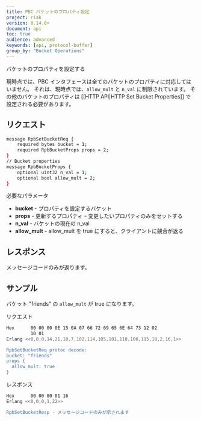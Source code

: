 ```yaml
---
title: PBC バケットのプロパティ設定
project: riak
version: 0.14.0+
document: api
toc: true
audience: advanced
keywords: [api, protocol-buffer]
group_by: "Bucket Operations"
---
```


バケットのプロパティを設定する

<div class="note"><p>現時点では、PBC インタフェースは全てのバケットのプロパティに対応してはいません。
それは、現時点では、<code>allow_mult</code> と <code>n_val</code> に制限されています。
その他のバケットのプロパティは [[HTTP API|HTTP Set Bucket Properties]] で設定される必要があります。
</p>
</div>


## リクエスト


```bash
message RpbSetBucketReq {
    required bytes bucket = 1;
    required RpbBucketProps props = 2;
}
// Bucket properties
message RpbBucketProps {
    optional uint32 n_val = 1;
    optional bool allow_mult = 2;
}
```


必要なパラメータ

* **bucket** - プロパティを設定するバケット
* **props** - 更新するプロパティ ｰ 変更したいプロパティのみをセットする
* **n_val** - バケットの現在の n_val
* **allow_mult** - allow_mult を true にすると、クライアントに競合が返る

## レスポンス

メッセージコードのみが返ります。

## サンプル

バケット "friends" の `allow_mult` が true になります。

リクエスト

```bash
Hex      00 00 00 0E 15 0A 07 66 72 69 65 6E 64 73 12 02
         10 01
Erlang <<0,0,0,14,21,10,7,102,114,105,101,110,100,115,18,2,16,1>>

RpbSetBucketReq protoc decode:
bucket: "friends"
props {
  allow_mult: true
}

```


レスポンス

```bash
Hex      00 00 00 01 16
Erlang <<0,0,0,1,22>>

RpbSetBucketResp - メッセージコードのみが示されます
```
